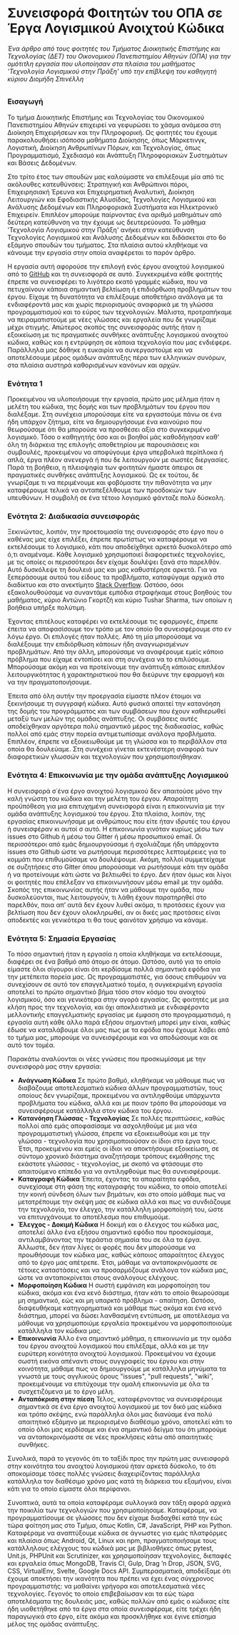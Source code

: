﻿# Συνεισφορά Φοιτητών του ΟΠΑ σε Έργα Λογισμικού Ανοιχτού Κώδικα

###### *Ένα άρθρο από τους φοιτητές του Τμήματος Διοικητικής Επιστήμης και Τεχνολογίας (ΔΕΤ) του Οικονομικού Πανεπιστημίου Αθηνών (ΟΠΑ) για την ομότιτλη εργασία που υλοποίησαν στα πλαίσια του μαθήματος 'Τεχνολογία Λογισμικού στην Πράξη' υπό την επίβλεψη του καθηγητή κύριου Διομήδη Σπινέλλη*

### Εισαγωγή 
Το τμήμα Διοικητικής Επιστήμης και Τεχνολογίας του Οικονομικού Πανεπιστημίου Αθηνών επιχειρεί να γεφυρώσει το χάσμα ανάμεσα στη Διοίκηση Επιχειρήσεων και την Πληροφορική. Ως φοιτητές του έχουμε παρακολουθήσει ισόποσα μαθήματα Διοίκησης, όπως Μάρκετινγκ, Λογιστική, Διοίκηση Ανθρωπίνων Πόρων, και Τεχνολογίας, όπως Προγραμματισμό, Σχεδιασμό και Ανάπτυξη Πληροφοριακών Συστημάτων και Βάσεις Δεδομένων.

Στο τρίτο έτος των σπουδών μας καλούμαστε να επιλέξουμε μία από τις ακόλουθες κατευθύνσεις: Στρατηγική και Ανθρώπινοι πόροι, Επιχειρησιακή Έρευνα και Επιχειρηματική Αναλυτική, Διοίκηση Λειτουργιών και Εφοδιαστικής Αλυσίδας, Τεχνολογίες Λογισμικού και Ανάλυσης Δεδομένων και Πληροφοριακά Συστήματα και Ηλεκτρονικό Επιχειρείν. Επιπλέον μπορούμε παίρνοντας ένα αριθμό μαθημάτων από δεύτερη κατεύθυνση να την έχουμε ως δευτερεύουσα. Το μάθημα 'Τεχνολογία Λογισμικού στην Πράξη' ανήκει στην κατεύθυνση Τεχνολογίες Λογισμικού και Ανάλυσης Δεδομένων και διδάσκεται στο 6ο εξάμηνο σπουδών του τμήματος. Στα πλαίσια αυτού κληθήκαμε να κάνουμε την εργασία στην οποία αναφέρεται το παρόν άρθρο.

Η εργασία αυτή αφορούσε την επιλογή ενός έργου ανοιχτού λογισμικού από το [GitHub](https://github.com/) και τη συνεισφορά σε αυτό. Συγκεκριμένα κάθε φοιτητής έπρεπε να συνεισφέρει το λιγότερο εκατό γραμμές κώδικα, που να πετυχαίνουν κάποια σημαντική βελτίωση ή επιδιόρθωση προβλημάτων του έργου. Είχαμε τη δυνατότητα να επιλέξουμε αποθετήριο ανάλογα με τα ενδιαφέροντά μας και χωρίς περιορισμούς αναφορικά με τη γλώσσα προγραμματισμού και το εύρος των τεχνολογιών. Μάλιστα, προτραπήκαμε να πειραματιστούμε με νέες γλώσσες και εργαλεία που δε γνωρίζαμε μέχρι στιγμής. Απώτερος σκοπός της συνεισφοράς αυτής ήταν η εξοικείωση με τις πραγματικές συνθήκες ανάπτυξης λογισμικού ανοιχτού κώδικα, καθώς και η εντρύφηση σε κάποια τεχνολογία που μας ενδιέφερε. Παράλληλα μας δόθηκε η ευκαιρία να συνεργαστούμε και να αποτελέσουμε μέρος ομάδων ανάπτυξης πέρα των ελληνικών συνόρων, στα πλαίσια αυστηρά καθορισμένων κανόνων και αρχών.

### Ενότητα 1

Προκειμένου να υλοποιήσουμε την εργασία, πρώτο μας μέλημα ήταν η μελέτη του κώδικα, της δομής και των προβλημάτων του έργου που διαλέξαμε. Στη συνέχεια μπορούσαμε είτε να εργαστούμε πάνω σε ένα ήδη υπάρχον ζήτημα, είτε να δημιουργήσουμε ένα καινούριο που θεωρούσαμε ότι θα μπορούσε να προσθέσει αξία στο συγκεκριμένο λογισμικό.
Τόσο ο καθηγητής όσο και οι βοηθοί μάς καθοδήγησαν καθ' όλη τη διάρκεια της επιλογής αποθετηρίου με παρουσιάσεις και συμβουλές, προκειμένου να αποφύγουμε έργα υπερβολικά περίπλοκα ή απλά, έργα πλέον ανενεργά ή που δε λειτουργούν με σωστές διεργασίες.
Παρά τη βοήθεια, η πλειοψηφία των φοιτητών ήμαστε άπειροι σε πραγματικές συνθήκες ανάπτυξης λογισμικού. Ως εκ τούτου, δε γνωρίζαμε τι να περιμένουμε και φοβόμαστε την πιθανότητα να μην καταφέρουμε τελικά να ανταπεξέλθουμε των προσδοκιών των υπευθύνων. Η συμβολή σε ένα τέτοιο λογισμικό φάνταζε πολύ δύσκολη.

### Ενότητα 2: Διαδικασία συνεισφοράς

Ξεκινώντας, λοιπόν, την προετοιμασία της συνεισφοράς στο έργο που ο καθένας μας είχε επιλέξει, έπρεπε πρωτίστως να καταφέρουμε να εκτελέσουμε το λογισμικό, κάτι που αποδείχθηκε αρκετά δυσκολότερο από ό,τι αναμέναμε. Κάθε λογισμικό χρησιμοποιεί διαφορετικές τεχνολογίες, με τις οποίες οι περισσότεροι δεν είχαμε δουλέψει ξανά στο παρελθόν. Αυτό δυσκόλεψε τη δουλειά μας και μας καθυστέρησε αρκετά. Για να ξεπεράσουμε αυτού του είδους τα προβλήματα, καταφύγαμε αρχικά στο διαδίκτυο και στο ανεκτίμητο [Stack Overflow](https://stackoverflow.com/). Ωστόσο, όσοι εξακολουθούσαμε να συναντάμε εμπόδια στραφήκαμε στους βοηθούς του μαθήματος, κύριο Αντώνιο Γκορτζή και κύριο Tushar Sharma, των οποίων η βοήθεια υπήρξε πολύτιμη.

Έχοντας επιτέλους καταφέρει να εκτελέσουμε τις εφαρμογές, έπρεπε έπειτα να αποφασίσουμε τον τρόπο με τον οποίο θα συνεισφέρουμε στο εν λόγω έργο. Οι επιλογές ήταν πολλές. Από τη μία μπορούσαμε να διαλέξουμε την επιδιόρθωση κάποιων ήδη αναγνωρισμένων προβλημάτων. Από την άλλη, μπορούσαμε να αναφέρουμε εμείς κάποιο πρόβλημα που είχαμε εντοπίσει και στη συνέχεια να το επιλύσουμε. Μπορούσαμε ακόμη και να προτείνουμε την ανάπτυξη κάποιας επιπλέον λειτουργικότητας ή χαρακτηριστικού που θα διεύρυνε την εφαρμογή και να την πραγματοποιήσουμε.

Έπειτα από όλη αυτήν την προεργασία είμαστε πλέον έτοιμοι να ξεκινήσουμε τη συγγραφή κώδικα. Αυτό φυσικά απαιτεί την κατανόηση της δομής του προγράμματος και των συμβάσεων που έχουν καθιερωθεί μεταξύ των μελών της ομάδας ανάπτυξης. Οι συμβάσεις αυτές αποδείχθηκαν αργότερα πολύ σημαντικό μέρος της διαδικασίας, καθώς πολλοί από εμάς στην πορεία αντιμετωπίσαμε ανάλογα προβλήματα. Επιπλέον, έπρεπε να εξοικειωθούμε με τη γλώσσα και το περιβάλλον στα οποία θα δουλεύαμε. Στη συνέχεια γίνεται εκτενέστερη αναφορά των διαφορετικών γλωσσών και τεχνολογιών που χρησιμοποιήθηκαν.

### Ενότητα 4: Επικοινωνία με την ομάδα ανάπτυξης Λογισμικού

Η συνεισφορά σ΄ένα έργο ανοιχτού λογισμικού δεν απαιτούσε μόνο την καλή γνώστη του κώδικα και την μελέτη του έργου. Απαραίτητη προϋπόθεση για μια επιτυχημένη συνεισφορά είναι η επικοινωνία με την ομάδα ανάπτυξης λογισμικού του έργου. Στα πλαίσια, λοιπόν, της εργασίας επικοινωνήσαμε με ανθρώπους που είτε ήταν ιδρυτές του έργου ή συνεισφέραν κι αυτοί σ αυτό. Η επικοινωνία γινόταν κυρίως μέσω των issues στο Github ή μέσω του Gitter ή μέσω προσωπικού email. Οι περισσότεροι από εμάς δημιουργούσαμε ή σχολιάζαμε ήδη υπάρχοντα issues στο Github ώστε να ρωτήσουμε περισσότερες λεπτομέρειες για το κομμάτι που επιθυμούσαμε να δουλέψουμε. Ακόμη, πολλοί συμμετείχαμε σε συζητήσεις στο Gitter όπου μπορούσαμε να ρωτήσουμε κάτι την ομάδα ή να προτείνουμε κάτι ώστε να βελτιωθεί το έργο. Δεν ήταν όμως και λίγοι οι φοιτητές που επέλεξαν να επικοινωνήσουν μέσω email με την ομάδα. Σκοπός της επικοινωνίας αυτής ήταν να μάθουμε την ομάδα, που δυσκολεύονται, πως λειτουργούν, τι λάθη έχουν παρατηρηθεί στο παρελθόν, ποια απ’ αυτά δεν έχουν λυθεί ακόμα, τι προτάσεις έχουν για βελτίωση που δεν έχουν ολοκληρωθεί, αν οι δικές μας προτάσεις είναι αποδεκτές και γενικότερα τι θα τους φαινόταν χρήσιμο να κάναμε.  

### Ενότητα 5: Σημασία Εργασίας

Το πόσο σημαντική ήταν η εργασία η οποία κληθήκαμε να εκτελέσουμε, διαφέρει σε ένα βαθμό από άτομο σε άτομο. Ωστόσο, αυτό για το οποίο είμαστε όλοι σίγουροι είναι ότι κερδίσαμε πολλά σημαντικά εφόδια για την μετέπειτα πορεία μας. Ως προγραμματιστές, για όσους επιθυμούν να συνεχίσουν σε αυτό τον επαγγελματικό τομέα, η συγκεκριμένη εργασία αποτελεί το πρώτο σημαντικό βήμα τόσο στον κόσμο του ανοιχτού λογισμικού, όσο και γενικότερα στην αγορά εργασίας. Ως φοιτητές με μια κλήση προς την τεχνολογία, και όχι αποκλειστικά με ενδιαφέροντα  μελλοντικής επαγγελματικής εργασίας με έμφαση στο προγραμματισμό, η εργασία αυτή κάθε άλλο παρά εξήσου σημαντική μπορεί μην είναι, καθώς έδωσε να καταλάβουμε όλοι μας πως με τα εφόδια που έχουμε λάβει από το τμήμα μας, μπορούμε να συνεισφέρουμε και να αποδώσουμε και σε αυτό τον τομέα. 

Παρακάτω αναλύονται οι νέες γνώσεις που προσκωμίσαμε με την συνεισφορά μας στην εργασία:

* **Ανάγνωση Κώδικα**
 Σε πρώτο βαθμό, κληθήκαμε να μάθουμε πως να διαβάζουμε αποτελεσματικά κώδικα άλλων προγραμματιστών, τους οποίους δεν γνωρίζαμε, προκειμένου να αντιληφθούμε υπάρχωντα προβλήματα του κώδικα, αλλά και με ποιον τρόπο θα μπορούσαμε να συνεισφέρουμε κατάλληλα στον κώδικα του έργου.
* **Κατανόηση Γλώσσας - Τεχνολογίας** 
 Σε πολλές περιπτώσεις, καθώς πολλοί από εμάς αποφασίσαμε να ασχοληθούμε με μια νέα προγραμματιστική γλώσσα, έπρεπε να εξοικειωθούμε και με την γλώσσα - τεχνολογία που χρησιμοποιούσαν οι ίδιοι στα έργα τους. Έτσι, προκειμένου και εμείς οι ίδιοι να αποκτήσουμε εξοικείωση, σε σύντομο χρονικό διάστημα αναζητήσαμε τρόπους εκμάθησης της εκάστοτε γλώσσας - τεχνολογίας, με σκοπό να φτάσουμε στο απαιτούμενο επίπεδο για να αντιληφθούμε πως θα συνεισφέρουμε.
* **Καταγραφή Κώδικα**
 Έπειτα, έχοντας τα απαραίτητα εφόδια, συνεχίσαμε στη φάση της καταγραφής του κώδικα, το οποίο αποτελεί την κοινή σύνδεση όλων των βημάτων, και στο οποίο μάθαμε πως να μετατρέπουμε την σκέψη μας σε κώδικα αλλά και πως να συνδιάζουμε την τεχνολογία, τον έλεγχο, την κατάλληλη μορφοποίησή του, ώστε να επιτυγχάνουμε το αποτέλεσμα που επιθυμούμε. 
* **Έλεγχος - Δοκιμή Κώδικα**
 Η δοκιμή και ο έλεγχος του κώδικα μας, αποτελεί άλλο ένα εξήσου σημαντικό εφόδιο που προσκομίσαμε, αντιλαμβάνοντας την τεράστια σημασία του σε όλα τα έργα. Άλλωστε, δεν ήταν λίγες οι φορές που δεν μπορούσαμε να προωθήσουμε τον κώδικα μας, καθώς κάποιος απαραίτητος έλεγχος από το έργο μας απέτρεπε. Έτσι, μάθαμε να ανταποκρινόμαστε σε τέτοιες καταστάσεις και να προσαρμόζουμε ανάλογα τον κώδικα μας, ώστε να ανταποκρίνεται στους ανάλογους ελέγχους.
* **Μορφοποίηση Κώδικα**
 Η σωστή εμφάνιση και μορφοποίηση του κώδικα, ακόμα και ένα κενό διάστημα, ήταν κάτι το οποίο θεωρούσαμε μη σημαντικό, εώς και μη υπαρκτό πρόβλημα - απαίτηση. Ωστόσο, διαψευθήκαμε κατηγορηματικά και μάθαμε πως ακόμα και ένα κενό διάστημα, μπορεί να δώσει λανθασμένη εντύπωση, με αποτέλεσμα να μάθουμε να χρησιμοποιύμε εργαλεία προκειμένου να μορφοποιποιούμε κατάλληλα τον κώδικα μας.
* **Επικοινωνία** 
 Άλλο ένα σημαντικό μάθημα, η επικοινωνία με την ομάδα του έργου ανοιχτού λογισμικού που επιλέξαμε, αλλά και με την ευρύτερη κοινότητα ανοιχτού λογισμικού. Προκειμένου να έχουμε σωστή εικόνα απέναντι στους συγγραφείς του έργου και στην κοινότητα, μάθαμε πως να δημιουργούμε με κατάλληλα μηνύματα τα γνωστά με τους αγγλικούς όρους "issues", "pull requests", "wiki", προκειμένουμε να επιτύχουμε την ομαλή επικοινωνία με όλα τα συσχετιζόμενα με το έργο μέλη. 
* **Ανταπόκριση στην πίεση**
 Τέλος, καταφέρνοντας να συνεισφέρουμε σημαντικά σε ένα έργο ανοιχτού λογισμικού με τον δικό μας κώδικα και τρόπο σκέψης, ενώ παράλληλα όλοι μας διανύαμε ένα πολύ απαιτητικό εξάμηνο με περιορισμένο διαθέσιμο χρόνο, αποτελεί κάτι το οποίο όλοι μας κερδίσαμε και ένα σημαντικό δείγμα του ότι μπορούμε να ανταποκρινόμαστε σε νέες προκλήσεις κάτω από απαιτητικές συνθήκες.    	 

Συνολικά, παρά το γεγονός ότι το ταξίδι προς την πρώτη μας συνεισφορά στην κοινότητα του ανοιχτού λογισμικού ήταν αρκετά δύσκολο, το ότι αποκομίσαμε τόσες πολλές γνώσεις διαχειρίζοντας παράλληλα κατάλληλα τον διαθέσιμο χρόνο μας κατά τη διάρκεια του εξαμήνου, είναι κάτι για το οποίο είμαστε όλοι περίφανοι.

Συνοπτικά, αυτά τα οποία καταφέραμε συλλογικά σαν τάξη αφορά αρχικά την ποικιλία των τεχνολογιών που χρησιμοποίησαμε. Καταφέραμε, να προγραμματίσουμε σε γλώσσες που δεν είχαμε διαδαχθεί κατά την εώς τώρα φοίτηση μας στο Τμήμα, όπως Kotlin, C#, JavaScript, PHP και Python. Καταφέραμε να αναπτύξουμε κώδικα σε άγνωστες για εμάς πλατφόρμες και πλαίσια όπως Android, Qt, Linux και npm, πραγματοποιήσαμε τους κατάλληλους ελέγχους του κώδικά μας με βιβλιοθήκες όπως pytest, Unit.js, PHPUnit και Scrutinizer, και χρησιμοποίησαν τεχνολογίες, διεπαφές και εργαλεία όπως MongoDB, Travis CI, Gulp, Drag ’n Drop, JSON, SVG, CSS, VirtualEnv, Svelte, Google Docs API. Συμπερασματικά, αποδείξαμε ότι έχουμε αποκτήσει την ικανότητα που πρέπει να έχει ένας σύγχρονος προγραμματιστής: να μαθαίνει γρήγορα και αποτελεσματικά νέες τεχνολογίες. Γεγονός το οποίο επιβεβαίωσαν και τα εώς τώρα αποτελέσματα της δουλειάς μας, καθώς πολλών από εμάς ο κώδικας είτε ήδη υιοθετήθηκε από τα έργα στα οποία συνεισφέραμε, είτε τρέχει ήδη παραγωγικά στο έργο, είτε ακόμα και προσκλήθηκε και έγινε επίσημα μέλος της ομάδας ανάπτυξης.
